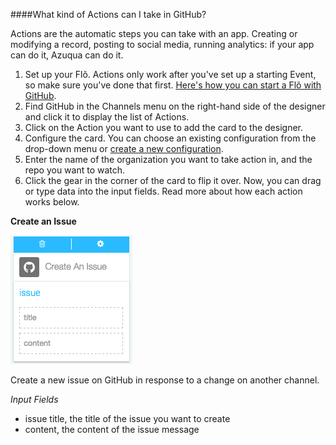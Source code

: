 ####What kind of Actions can I take in GitHub?

Actions are the automatic steps you can take with an app. Creating or modifying a record, posting to social media, running analytics: if your app can do it, Azuqua can do it. 

1. Set up your Flõ. Actions only work after you've set up a starting Event, so make sure you've done that first. [Here's how you can start a Flõ with GitHub]().
2. Find GitHub in the Channels menu on the right-hand side of the designer and click it to display the list of Actions.
3. Click on the Action you want to use to add the card to the designer. 
4. Configure the card. You can choose an existing configuration from the drop-down menu or [create a new configuration](). 
5. Enter the name of the organization you want to take action in, and the repo you want to watch.
6. Click the gear in the corner of the card to flip it over. Now, you can drag or type data into the input fields. Read more about how each action works below.

**Create an Issue**

<img src="githubAction1.png"></img>

Create a new issue on GitHub in response to a change on another channel. 

*Input Fields*

* issue title, the title of the issue you want to create
* content, the content of the issue message

